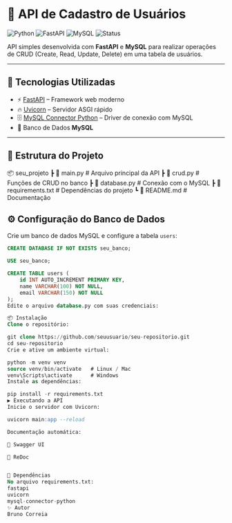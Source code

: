 # 📝 API de Cadastro de Usuários

![Python](https://img.shields.io/badge/Python-3.11+-blue.svg)
![FastAPI](https://img.shields.io/badge/FastAPI-0.115+-brightgreen.svg)
![MySQL](https://img.shields.io/badge/MySQL-8.0+-yellow.svg)
![Status](https://img.shields.io/badge/status-em%20desenvolvimento-orange)

API simples desenvolvida com **FastAPI** e **MySQL** para realizar operações de CRUD (Create, Read, Update, Delete) em uma tabela de usuários.  

---

## 🚀 Tecnologias Utilizadas
- ⚡ [FastAPI](https://fastapi.tiangolo.com/) – Framework web moderno
- 🔥 [Uvicorn](https://www.uvicorn.org/) – Servidor ASGI rápido
- 🗄️ [MySQL Connector Python](https://dev.mysql.com/doc/connector-python/en/) – Driver de conexão com MySQL
- 🐬 Banco de Dados **MySQL**

---

## 📂 Estrutura do Projeto
📦 seu_projeto
┣ 📜 main.py # Arquivo principal da API
┣ 📜 crud.py # Funções de CRUD no banco
┣ 📜 database.py # Conexão com o MySQL
┣ 📜 requirements.txt # Dependências do projeto
┗ 📜 README.md # Documentação

## ⚙️ Configuração do Banco de Dados

Crie um banco de dados MySQL e configure a tabela `users`:

```sql
CREATE DATABASE IF NOT EXISTS seu_banco;

USE seu_banco;

CREATE TABLE users (
    id INT AUTO_INCREMENT PRIMARY KEY,
    name VARCHAR(100) NOT NULL,
    email VARCHAR(150) NOT NULL
);
Edite o arquivo database.py com suas credenciais:

📦 Instalação
Clone o repositório:

git clone https://github.com/seuusuario/seu-repositorio.git
cd seu-repositorio
Crie e ative um ambiente virtual:

python -m venv venv
source venv/bin/activate   # Linux / Mac
venv\Scripts\activate      # Windows
Instale as dependências:

pip install -r requirements.txt
▶️ Executando a API
Inicie o servidor com Uvicorn:

uvicorn main:app --reload

Documentação automática:

📘 Swagger UI

📕 ReDoc


📌 Dependências
No arquivo requirements.txt:
fastapi
uvicorn
mysql-connector-python
✨ Autor
Bruno Correia



